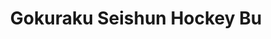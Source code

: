 --- 
title: "Gokuraku Seishun Hockey Bu"
publishdate: "2019-8-31T16:48:46+02:00"
src: "https://365manga.net/manga/gokuraku-seishun-hockey-bu"
image: "https://data.365manga.net/images/thumbnails/2074-gokuraku-seishun-hockey-bu.jpg"
description: "From Del Rey: Hana Suzuki loves only two things in life: eating and sleeping. So when her handsome classmate Izumi Oda talks her into joining the school hockey club, how is she going to survive getting up early, working hard, and playing well with others? True, the Grand Hockey Club is full of boys - super-cute boys at that - so maybe it won't be so bad after all…"
---